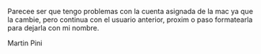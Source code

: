 Parecee ser que tengo problemas con 
la cuenta asignada de la mac ya que la cambie, pero continua con el usuario anterior, proxim
o paso formatearla para dejarla con mi nombre.

Martin Pini